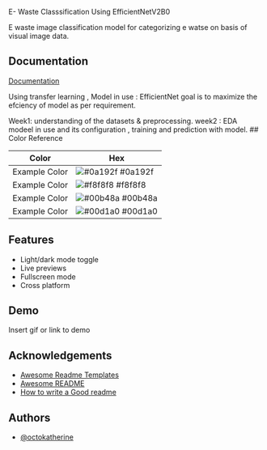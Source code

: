 
E- Waste Classsification Using EfficientNetV2B0


E waste image classification model for categorizing e watse on basis of visual image data. 




## Documentation

[Documentation](https://linktodocumentation)

Using transfer learning , Model in use : EfficientNet goal is to maximize the efciency of model as per requirement.

Week1: understanding of the datasets & preprocessing.
week2 : EDA modeel in use and its configuration , training and prediction with model. ## Color Reference

| Color             | Hex                                                                |
| ----------------- | ------------------------------------------------------------------ |
| Example Color | ![#0a192f](https://via.placeholder.com/10/0a192f?text=+) #0a192f |
| Example Color | ![#f8f8f8](https://via.placeholder.com/10/f8f8f8?text=+) #f8f8f8 |
| Example Color | ![#00b48a](https://via.placeholder.com/10/00b48a?text=+) #00b48a |
| Example Color | ![#00d1a0](https://via.placeholder.com/10/00b48a?text=+) #00d1a0 |


## Features

- Light/dark mode toggle
- Live previews
- Fullscreen mode
- Cross platform


## Demo

Insert gif or link to demo


## Acknowledgements

 - [Awesome Readme Templates](https://awesomeopensource.com/project/elangosundar/awesome-README-templates)
 - [Awesome README](https://github.com/matiassingers/awesome-readme)
 - [How to write a Good readme](https://bulldogjob.com/news/449-how-to-write-a-good-readme-for-your-github-project)


## Authors

- [@octokatherine](https://www.github.com/octokatherine)

